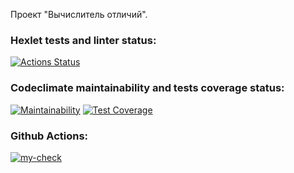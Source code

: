 Проект "Вычислитель отличий".

### Hexlet tests and linter status:
[![Actions Status](https://github.com/ShcherbinaDmitry/frontend-project-lvl2/workflows/hexlet-check/badge.svg)](https://github.com/ShcherbinaDmitry/frontend-project-lvl2/actions)
### Codeclimate maintainability and tests coverage status:
[![Maintainability](https://api.codeclimate.com/v1/badges/3791b66a19f3254ba724/maintainability)](https://codeclimate.com/github/ShcherbinaDmitry/frontend-project-lvl2/maintainability)
[![Test Coverage](https://api.codeclimate.com/v1/badges/3791b66a19f3254ba724/test_coverage)](https://codeclimate.com/github/ShcherbinaDmitry/frontend-project-lvl2/test_coverage)
### Github Actions:
[![my-check](https://github.com/ShcherbinaDmitry/frontend-project-lvl2/actions/workflows/my-check.yml/badge.svg)](https://github.com/ShcherbinaDmitry/frontend-project-lvl2/actions/workflows/my-check.yml)